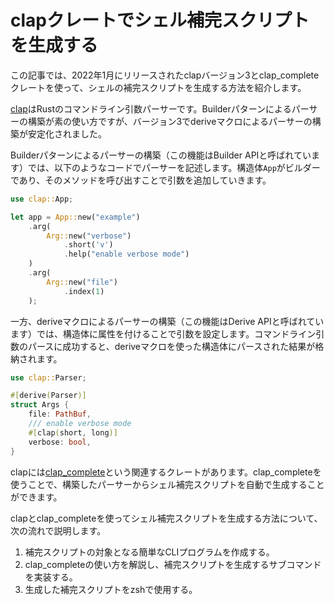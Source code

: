 # clapクレートでシェル補完スクリプトを生成する

この記事では、2022年1月にリリースされたclapバージョン3とclap_completeクレートを使って、シェルの補完スクリプトを生成する方法を紹介します。

[clap](https://crates.io/crates/clap)はRustのコマンドライン引数パーサーです。Builderパターンによるパーサーの構築が素の使い方ですが、バージョン3でderiveマクロによるパーサーの構築が安定化されました。

Builderパターンによるパーサーの構築（この機能はBuilder APIと呼ばれています）では、以下のようなコードでパーサーを記述します。構造体`App`がビルダーであり、そのメソッドを呼び出すことで引数を追加していきます。

```rust
use clap::App;

let app = App::new("example")
	.arg(
		Arg::new("verbose")
			.short('v')
			.help("enable verbose mode")
	)
	.arg(
		Arg::new("file")
			.index(1)
	);
```

一方、deriveマクロによるパーサーの構築（この機能はDerive APIと呼ばれています）では、構造体に属性を付けることで引数を設定します。コマンドライン引数のパースに成功すると、deriveマクロを使った構造体にパースされた結果が格納されます。

```rust
use clap::Parser;

#[derive(Parser)]
struct Args {
    file: PathBuf,
    /// enable verbose mode
    #[clap(short, long)]
    verbose: bool,
}
```

clapには[clap_complete](https://crates.io/crates/clap_complete)という関連するクレートがあります。clap_completeを使うことで、構築したパーサーからシェル補完スクリプトを自動で生成することができます。

clapとclap_completeを使ってシェル補完スクリプトを生成する方法について、次の流れで説明します。

1. 補完スクリプトの対象となる簡単なCLIプログラムを作成する。
2. clap_completeの使い方を解説し、補完スクリプトを生成するサブコマンドを実装する。
3. 生成した補完スクリプトをzshで使用する。
